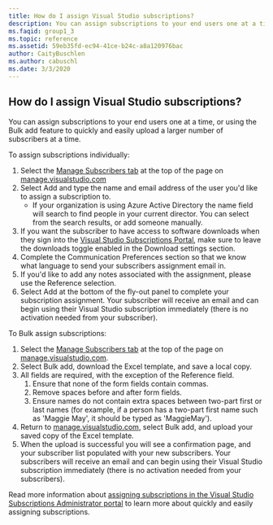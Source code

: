 ```yaml
---
title: How do I assign Visual Studio subscriptions?
description: You can assign subscriptions to your end users one at a time, or using the Bulk add feature to quickly and easily upload a larger...
ms.faqid: group1_3
ms.topic: reference
ms.assetid: 59eb35fd-ec94-41ce-b24c-a8a120976bac
author: CaityBuschlen
ms.author: cabuschl
ms.date: 3/3/2020
---
```


## How do I assign Visual Studio subscriptions?

You can assign subscriptions to your end users one at a time, or using the Bulk add feature to quickly and easily upload a larger number of subscribers at a time.

To assign subscriptions individually:

1. Select the [Manage Subscribers tab](https://manage.visualstudio.com/subscribers) at the top of the page on [manage.visualstudio.com](https://manage.visualstudio.com)
2. Select Add and type the name and email address of the user you'd like to assign a subscription to.
    - If your organization is using Azure Active Directory the name field will search to find people in your current director. You can select from the search results, or add someone manually.
3. If you want the subscriber to have access to software downloads when they sign into the [Visual Studio Subscriptions Portal](https://my.visualstudio.com/), make sure to leave the downloads toggle enabled in the Download settings section.
4. Complete the Communication Preferences section so that we know what language to send your subscribers assignment email in.
5. If you'd like to add any notes associated with the assignment, please use the Reference selection.
6. Select Add at the bottom of the fly-out panel to complete your subscription assignment. Your subscriber will receive an email and can begin using their Visual Studio subscription immediately (there is no activation needed from your subscriber).

To Bulk assign subscriptions:

1. Select the [Manage Subscribers tab](https://manage.visualstudio.com/subscribers) at the top of the page on [manage.visualstudio.com](https://manage.visualstudio.com).
2. Select Bulk add, download the Excel template, and save a local copy.
3. All fields are required, with the exception of the Reference field.
    1. Ensure that none of the form fields contain commas.
    2. Remove spaces before and after form fields.
    3. Ensure names do not contain extra spaces between two-part first or last names (for example, if a person has a two-part first name such as 'Maggie May', it should be typed as 'MaggieMay').
4. Return to [manage.visualstudio.com](https://manage.visualstudio.com), select Bulk add, and upload your saved copy of the Excel template.
5. When the upload is successful you will see a confirmation page, and your subscriber list populated with your new subscribers. Your subscribers will receive an email and can begin using their Visual Studio subscription immediately (there is no activation needed from your subscribers).

Read more information about [assigning subscriptions in the Visual Studio Subscriptions Administrator portal](https://docs.microsoft.com/visualstudio/subscriptions/assign-license#individual-assignments) to learn more about quickly and easily assigning subscriptions.

